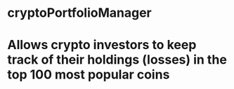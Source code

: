 # cryptoPortfolioManager

# Allows crypto investors to keep track of their holdings (losses) in the top 100 most popular coins

